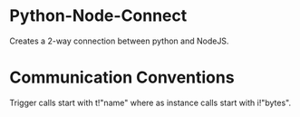 # Python-Node-Connect
Creates a 2-way connection between python and NodeJS.


# Communication Conventions
Trigger calls start with t!"name" where as instance calls start with i!"bytes".
